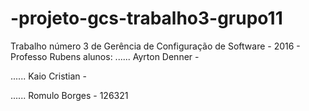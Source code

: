 # -projeto-gcs-trabalho3-grupo11
Trabalho número 3 de Gerência de Configuração de Software - 2016 - Professo Rubens
alunos:
...... Ayrton Denner -

...... Kaio Cristian - 

...... Romulo Borges - 126321
